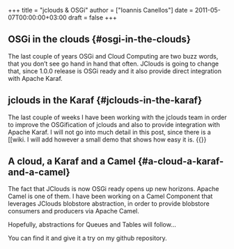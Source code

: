 +++
title = "jclouds & OSGi"
author = ["Ioannis Canellos"]
date = 2011-05-07T00:00:00+03:00
draft = false
+++

## OSGi in the clouds {#osgi-in-the-clouds}

The last couple of years OSGi and Cloud Computing are two buzz words, that you don’t see go hand in hand that often. JClouds is going to change that, since 1.0.0 release is OSGi ready and it also provide direct integration with Apache Karaf.


## jclouds in the Karaf {#jclouds-in-the-karaf}

The last couple of weeks I have been working with the jclouds team in order to improve the OSGification of jclouds and also to provide integration with Apache Karaf.
I will not go into much detail in this post, since there is a [[wiki. I will add however a small demo that shows how easy it is.
{{<youtube SIvSaGEKrkM>}}


## A cloud, a Karaf and a Camel {#a-cloud-a-karaf-and-a-camel}

The fact that JClouds is now OSGi ready opens up new horizons. Apache Camel is one of them. I have been working on a Camel Component that leverages JClouds blobstore abstraction, in order to provide blobstore consumers and producers via Apache Camel.

Hopefully, abstractions for Queues and Tables will follow…

You can find it and give it a try on my github repository.
